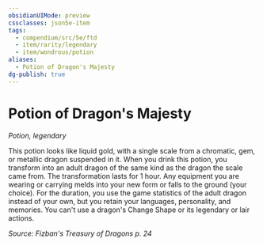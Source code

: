```yaml
---
obsidianUIMode: preview
cssclasses: json5e-item
tags:
  - compendium/src/5e/ftd
  - item/rarity/legendary
  - item/wondrous/potion
aliases:
  - Potion of Dragon's Majesty
dg-publish: true
---
```

# Potion of Dragon's Majesty
*Potion, legendary*  


This potion looks like liquid gold, with a single scale from a chromatic, gem, or metallic dragon suspended in it. When you drink this potion, you transform into an adult dragon of the same kind as the dragon the scale came from. The transformation lasts for 1 hour. Any equipment you are wearing or carrying melds into your new form or falls to the ground (your choice). For the duration, you use the game statistics of the adult dragon instead of your own, but you retain your languages, personality, and memories. You can't use a dragon's Change Shape or its legendary or lair actions.

*Source: Fizban's Treasury of Dragons p. 24*